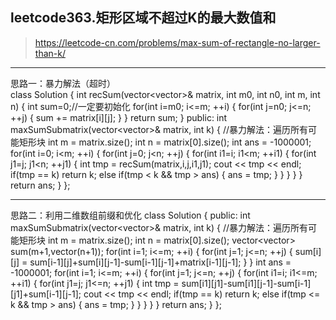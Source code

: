 ## leetcode363.矩形区域不超过K的最大数值和  
> https://leetcode-cn.com/problems/max-sum-of-rectangle-no-larger-than-k/  
***
思路一：暴力解法（超时）  
    class Solution {
    int recSum(vector<vector<int>>& matrix, int m0, int n0, int m, int n)
    {
        int sum=0;//一定要初始化
        for(int i=m0; i<=m; ++i)
        {
            for(int j=n0; j<=n; ++j)
            {
                sum += matrix[i][j];
            }
        }
        return sum;
    }
	public:
    int maxSumSubmatrix(vector<vector<int>>& matrix, int k) {
        //暴力解法：遍历所有可能矩形块
        int m = matrix.size();
        int n = matrix[0].size();
        int ans = -1000001;
        for(int i=0; i<m; ++i)
        {
            for(int j=0; j<n; ++j)
            {
                for(int i1=i; i1<m; ++i1)
                {
                    for(int j1=j; j1<n; ++j1)
                    {
                        int tmp = recSum(matrix,i,j,i1,j1);
                        cout << tmp << endl;
                        if(tmp == k) return k;
                        else if(tmp < k && tmp > ans)
                        {
                            ans = tmp;
                        }
                    }
                }
            }
        }
        return ans;
    }
	};  
***
思路二：利用二维数组前缀和优化
    class Solution {
	public:
    int maxSumSubmatrix(vector<vector<int>>& matrix, int k) {
        //暴力解法：遍历所有可能矩形块
        int m = matrix.size();
        int n = matrix[0].size();
        vector<vector<int>> sum(m+1,vector<int>(n+1));
        for(int i=1; i<=m; ++i)
        {
            for(int j=1; j<=n; ++j)
            {
                sum[i][j] = sum[i-1][j]+sum[i][j-1]-sum[i-1][j-1]+matrix[i-1][j-1];
            }
        }
        int ans = -1000001;
        for(int i=1; i<=m; ++i)
        {
            for(int j=1; j<=n; ++j)
            {
                for(int i1=i; i1<=m; ++i1)
                {
                    for(int j1=j; j1<=n; ++j1)
                    {
                        int tmp = sum[i1][j1]-sum[i1][j-1]-sum[i-1][j1]+sum[i-1][j-1];
                        cout << tmp << endl;
                        if(tmp == k) return k;
                        else if(tmp <= k && tmp > ans)
                        {
                            ans = tmp;
                        }
                    }
                }
            }
        }
        return ans;
    }
	};